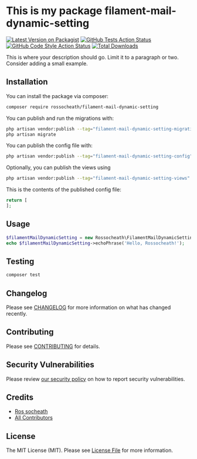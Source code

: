 # This is my package filament-mail-dynamic-setting

[![Latest Version on Packagist](https://img.shields.io/packagist/v/rossocheath/filament-mail-dynamic-setting.svg?style=flat-square)](https://packagist.org/packages/rossocheath/filament-mail-dynamic-setting)
[![GitHub Tests Action Status](https://img.shields.io/github/actions/workflow/status/rossocheath/filament-mail-dynamic-setting/run-tests.yml?branch=main&label=tests&style=flat-square)](https://github.com/rossocheath/filament-mail-dynamic-setting/actions?query=workflow%3Arun-tests+branch%3Amain)
[![GitHub Code Style Action Status](https://img.shields.io/github/actions/workflow/status/rossocheath/filament-mail-dynamic-setting/fix-php-code-styling.yml?branch=main&label=code%20style&style=flat-square)](https://github.com/rossocheath/filament-mail-dynamic-setting/actions?query=workflow%3A"Fix+PHP+code+styling"+branch%3Amain)
[![Total Downloads](https://img.shields.io/packagist/dt/rossocheath/filament-mail-dynamic-setting.svg?style=flat-square)](https://packagist.org/packages/rossocheath/filament-mail-dynamic-setting)



This is where your description should go. Limit it to a paragraph or two. Consider adding a small example.

## Installation

You can install the package via composer:

```bash
composer require rossocheath/filament-mail-dynamic-setting
```

You can publish and run the migrations with:

```bash
php artisan vendor:publish --tag="filament-mail-dynamic-setting-migrations"
php artisan migrate
```

You can publish the config file with:

```bash
php artisan vendor:publish --tag="filament-mail-dynamic-setting-config"
```

Optionally, you can publish the views using

```bash
php artisan vendor:publish --tag="filament-mail-dynamic-setting-views"
```

This is the contents of the published config file:

```php
return [
];
```

## Usage

```php
$filamentMailDynamicSetting = new Rossocheath\FilamentMailDynamicSetting();
echo $filamentMailDynamicSetting->echoPhrase('Hello, Rossocheath!');
```

## Testing

```bash
composer test
```

## Changelog

Please see [CHANGELOG](CHANGELOG.md) for more information on what has changed recently.

## Contributing

Please see [CONTRIBUTING](.github/CONTRIBUTING.md) for details.

## Security Vulnerabilities

Please review [our security policy](../../security/policy) on how to report security vulnerabilities.

## Credits

- [Ros socheath](https://github.com/RosCheath)
- [All Contributors](../../contributors)

## License

The MIT License (MIT). Please see [License File](LICENSE.md) for more information.

